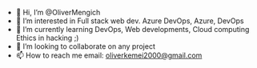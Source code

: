 - 👋 Hi, I’m @OliverMengich
- 👀 I’m interested in Full stack web dev. Azure DevOps, Azure, DevOps
- 🌱 I’m currently learning DevOps, Web developments, Cloud computing Ethics in hacking ;)
- 💞️ I’m looking to collaborate on any project
- 📫 How to reach me email: oliverkemei2000@gmail.com

<!---
OliverMengich/OliverMengich is a ✨ special ✨ repository because its `README.md` (this file) appears on your GitHub profile.
You can click the Preview link to take a look at your changes.
--->
